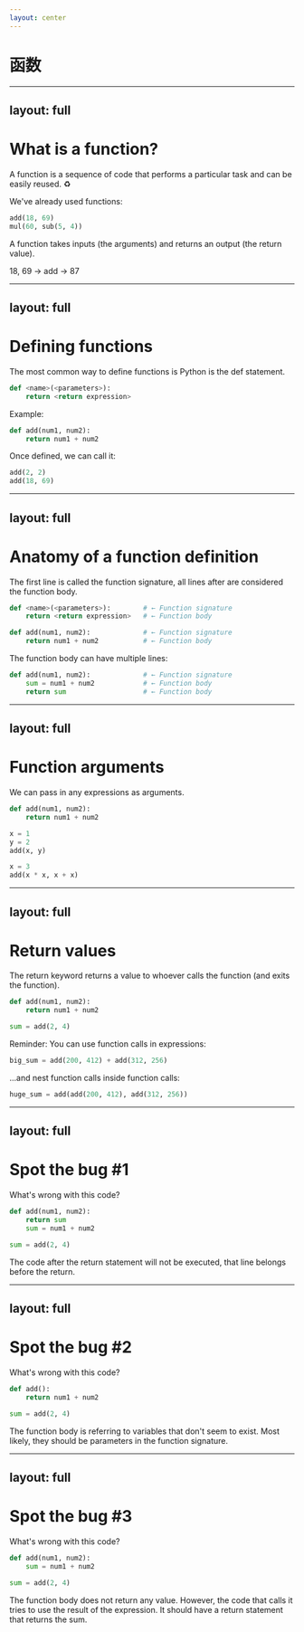 ```yaml
---
layout: center
---
```


# 函数

---
layout: full
---

# What is a function?

A function is a sequence of code that performs a particular task and can be easily reused. ♻️

We've already used functions:

```py
add(18, 69)
mul(60, sub(5, 4))
```

A function takes inputs (the arguments) and returns an output (the return value).

18, 69 → add → 87


---
layout: full
---

# Defining functions

The most common way to define functions is Python is the def statement.

```py
def <name>(<parameters>):
    return <return expression>
```

Example:

```py
def add(num1, num2):
    return num1 + num2
```

Once defined, we can call it:

```py
add(2, 2)
add(18, 69)
```

---
layout: full
---

# Anatomy of a function definition

The first line is called the function signature, all lines after are considered the function body.

```py
def <name>(<parameters>):        # ← Function signature
    return <return expression>   # ← Function body
```

```py
def add(num1, num2):             # ← Function signature
    return num1 + num2           # ← Function body
```

The function body can have multiple lines:

```py
def add(num1, num2):             # ← Function signature
    sum = num1 + num2            # ← Function body
    return sum                   # ← Function body
```

---
layout: full
---

# Function arguments

We can pass in any expressions as arguments.

```py
def add(num1, num2):
    return num1 + num2
```

```py
x = 1
y = 2
add(x, y)
```

```py
x = 3
add(x * x, x + x)
```

---
layout: full
---

# Return values

The return keyword returns a value to whoever calls the function (and exits the function).

```py
def add(num1, num2):
    return num1 + num2

sum = add(2, 4)
```

Reminder: You can use function calls in expressions:

```py
big_sum = add(200, 412) + add(312, 256)
```

...and nest function calls inside function calls:

```py
huge_sum = add(add(200, 412), add(312, 256))
```

---
layout: full
---

# Spot the bug #1

What's wrong with this code?

```py
def add(num1, num2):
    return sum
    sum = num1 + num2

sum = add(2, 4)
```

The code after the return statement will not be executed, that line belongs before the return.

---
layout: full
---

# Spot the bug #2

What's wrong with this code?

```py
def add():
    return num1 + num2

sum = add(2, 4)
```

The function body is referring to variables that don't seem to exist. Most likely, they should be parameters in the function signature.

---
layout: full
---

# Spot the bug #3

What's wrong with this code?

```py
def add(num1, num2):
    sum = num1 + num2

sum = add(2, 4)
```

The function body does not return any value. However, the code that calls it tries to use the result of the expression. It should have a return statement that returns the sum.


